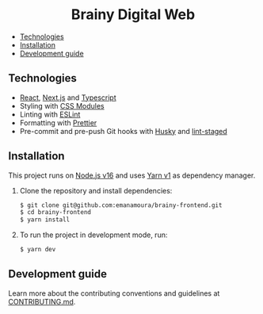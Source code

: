 <h1 align="center">Brainy Digital Web</h1>

- [Technologies](#technologies)
- [Installation](#installation)
- [Development guide](#development-guide)

## Technologies

- [React](https://reactjs.org/), [Next.js](https://nextjs.org/) and [Typescript](https://www.typescriptlang.org/)
- Styling with [CSS Modules](https://github.com/css-modules/css-modules)
- Linting with [ESLint](https://eslint.org/)
- Formatting with [Prettier](https://prettier.io/)
- Pre-commit and pre-push Git hooks with [Husky](https://github.com/typicode/husky) and [lint-staged](https://github.com/okonet/lint-staged)

## Installation

This project runs on [Node.js v16](https://nodejs.org/) and uses [Yarn v1](https://yarnpkg.com/) as dependency manager.

1. Clone the repository and install dependencies:

   ```bash
   $ git clone git@github.com:emanamoura/brainy-frontend.git
   $ cd brainy-frontend
   $ yarn install
   ```

2. To run the project in development mode, run:

   ```bash
   $ yarn dev
   ```

## Development guide

Learn more about the contributing conventions and guidelines at [CONTRIBUTING.md](./CONTRIBUTING.md).

